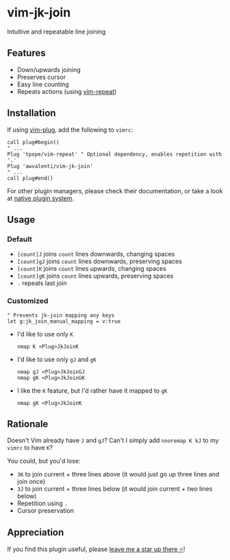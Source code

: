 # vim-jk-join
Intuitive and repeatable line joining

## Features
- Down/upwards joining
- Preserves cursor
- Easy line counting
- Repeats actions (using [vim-repeat](https://github.com/tpope/vim-repeat))

## Installation
If using [vim-plug](https://github.com/junegunn/vim-plug), add the following to `vimrc`:
```vim
call plug#begin()
" ...
Plug 'tpope/vim-repeat' " Optional dependency, enables repetition with '.'
Plug 'awvalenti/vim-jk-join'
" ...
call plug#end()
```

For other plugin managers, please check their documentation,
or take a look at
[native plugin system](https://duckduckgo.com/?t=ffab&q=vim+native+plugin+management&ia=web).

## Usage

### Default
- `[count]J` joins `count` lines downwards, changing spaces
- `[count]gJ` joins `count` lines downwards, preserving spaces
- `[count]K` joins `count` lines upwards, changing spaces
- `[count]gK` joins `count` lines upwards, preserving spaces
- `.` repeats last join

### Customized
```vim
" Prevents jk-join mapping any keys
let g:jk_join_manual_mapping = v:true
```

- I'd like to use only `K`
  ```vim
  nmap K <Plug>JkJoinK
  ```
- I'd like to use only `gJ` and `gK`
  ```vim
  nmap gJ <Plug>JkJoinGJ
  nmap gK <Plug>JkJoinGK
  ```
- I like the `K` feature, but I'd rather have it mapped to `gK`
  ```vim
  nmap gK <Plug>JkJoinK
  ```

## Rationale
Doesn't Vim already have `J` and `gJ`? Can't I simply add
`nnoremap K kJ` to my `vimrc` to have `K`?

You could, but you'd lose:
- `3K` to join current + three lines above (it would just go up three lines
  and join once)
- `3J` to join current + three lines below (it would join current + *two*
  lines below)
- Repetition using `.`
- Cursor preservation

## Appreciation
If you find this plugin useful, please [leave me a star up there ⭐](#top)!

